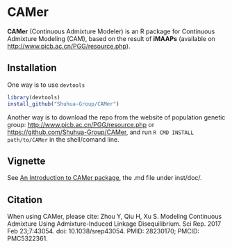 # CAMer

**CAMer** (Continuous Admixture Modeler) is an R package for Continuous Admixture Modeling (CAM), based on the result of **iMAAPs** (available on http://www.picb.ac.cn/PGG/resource.php).

## Installation

One way is to use `devtools`

```r
library(devtools)
install_github("Shuhua-Group/CAMer")
```

Another way is to download the repo from the website of population genetic group: http://www.picb.ac.cn/PGG/resource.php or https://github.com/Shuhua-Group/CAMer, and run `R CMD INSTALL path/to/CAMer` in the shell/comand line.

## Vignette

See [An Introduction to CAMer package](https://github.com/Shuhua-Group/CAMer/blob/master/inst/doc/intro.md), the .md file under inst/doc/.

## Citation
When using CAMer, please cite:
Zhou Y, Qiu H, Xu S. Modeling Continuous Admixture Using Admixture-Induced Linkage Disequilibrium. Sci Rep. 2017 Feb 23;7:43054. doi: 10.1038/srep43054. PMID: 28230170; PMCID: PMC5322361.

